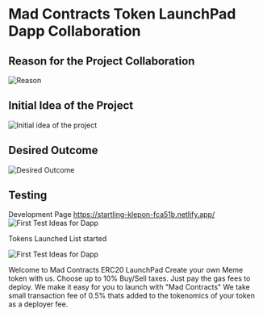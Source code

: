 # Mad Contracts Token LaunchPad Dapp Collaboration

## Reason for the Project Collaboration

![Reason](https://raw.githubusercontent.com/ArielRin/MericaFkYeahCa/master/bored.gif)

## Initial Idea of the Project

![Initial idea of the project](https://raw.githubusercontent.com/ArielRin/MericaFkYeahCa/master/projectideas.gif)

## Desired Outcome

![Desired Outcome](https://raw.githubusercontent.com/ArielRin/MericaFkYeahCa/master/outcome.gif)


## Testing



Development Page https://startling-klepon-fca51b.netlify.app/
![First Test Ideas for Dapp](https://raw.githubusercontent.com/ArielRin/MericaFkYeahCa/master/dappimage.png)

Tokens Launched List started

![First Test Ideas for Dapp](https://raw.githubusercontent.com/ArielRin/MericaFkYeahCa/master/tokenlaunched.png)



Welcome to Mad Contracts ERC20 LaunchPad
Create your own Meme token with us. Choose up to 10% Buy/Sell taxes. Just pay the gas fees to deploy.
We make it easy for you to launch with "Mad Contracts"
We take small transaction fee of 0.5% thats added to the tokenomics of your token as a deployer fee.
